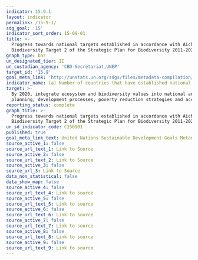 ```yaml
---
indicator: 15.9.1
layout: indicator
permalink: /15-9-1/
sdg_goal: '15'
indicator_sort_order: 15-09-01
title: >-
  Progress towards national targets established in accordance with Aichi
  Biodiversity Target 2 of the Strategic Plan for Biodiversity 2011-2020
graph_type: bar
un_designated_tier: II
un_custodian_agency: 'CBD-Secretariat,UNEP'
target_id: '15.9'
goal_meta_link: 'http://unstats.un.org/sdgs/files/metadata-compilation/Metadata-Goal-15.pdf'
indicator_name: (a) Number of countries that have established national targets in accordance with or similar to Aichi Biodiversity Target 2 of the Strategic Plan for Biodiversity 2011-2020 in their National Biodiversity Strategy and Action Plans(NBSAP) and the progress reported towards these targets; (b) Integration of biodiversity into national accounting and reporting systems, defined as implementation of the System of Environmental-Economic Accounting
target: >-
  By 2020, integrate ecosystem and biodiversity values into national and local
  planning, development processes, poverty reduction strategies and accounts
reporting_status: complete
graph_title: >-
  Progress towards national targets established in accordance with Aichi
  Biodiversity Target 2 of the Strategic Plan for Biodiversity 2011-2020
un_sd_indicator_code: C150901
published: true
goal_meta_link_text: United Nations Sustainable Development Goals Metadata (pdf 456kB)
source_active_1: false
source_url_text_1: Link to Source
source_active_2: false
source_url_text_2: Link to Source
source_active_3: false
source_url_3: Link to Source
data_non_statistical: false
data_show_map: false
source_active_4: false
source_url_text_4: Link to source
source_active_5: false
source_url_text_5: Link to source
source_active_6: false
source_url_text_6: Link to source
source_active_7: false
source_url_text_7: Link to source
source_active_8: false
source_url_text_8: Link to source
source_active_9: false
source_url_text_9: Link to source
---
```

